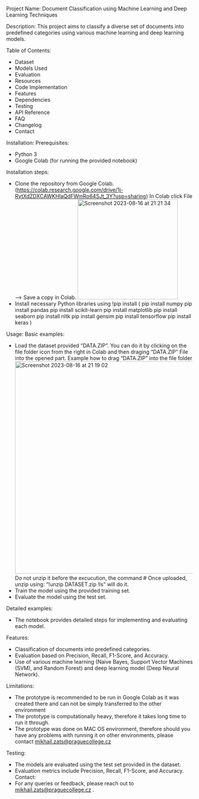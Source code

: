 Project Name:
Document Classification using Machine Learning and Deep Learning Techniques

Description:
This project aims to classify a diverse set of documents into predefined categories using various machine learning and deep learning models.

Table of Contents:
* Dataset
* Models Used
* Evaluation
* Resources
* Code Implementation
* Features
* Dependencies
* Testing
* API Reference
* FAQ
* Changelog
* Contact


Installation:
Prerequisites:
* Python 3
* Google Colab (for running the provided notebook)

Installation steps:
* Clone the repository from Google Colab. (https://colab.research.google.com/drive/1j-RytXdZDXCAWKHlaQdFWmRo64SJt_3Y?usp=sharing) In Colab click File --> Save a copy in Colab. <img width="270" alt="Screenshot 2023-08-16 at 21 21 34" src="https://github.com/Michaelzats/ICA-ML/assets/92814061/02117dcb-9c6a-44fe-8f6d-e457cdb5010a"> 
* Install necessary Python libraries using !pip install 
(
pip install numpy
pip install pandas
pip install scikit-learn
pip install matplotlib
pip install seaborn
pip install nltk
pip install gensim
pip install tensorflow
pip install keras
)

Usage:
Basic examples:
* Load the dataset provided “DATA.ZIP”. You can do it by clicking on the file folder icon from the right in Colab and then draging “DATA.ZIP” File into the opened part.  Example how to drag “DATA.ZIP” into the file folder <img width="573" alt="Screenshot 2023-08-16 at 21 19 02" src="https://github.com/Michaelzats/ICA-ML/assets/92814061/fd7286c6-8529-4340-8c94-19580c6a57a7">
Do not unzip it before the excucution, the command # Once uploaded, unzip using: “!unzip DATASET.zip !ls” will do it.
* Train the model using the provided training set.
* Evaluate the model using the test set.

Detailed examples:
* The notebook provides detailed steps for implementing and evaluating each model.

Features:
* Classification of documents into predefined categories.
* Evaluation based on Precision, Recall, F1-Score, and Accuracy.
* Use of various machine learning (Naive Bayes, Support Vector Machines (SVM), and Random Forest) and deep learning model (Deep Neural Network).

Limitations:
* The prototype is recommended to be run in Google Colab as it was created there and can not be simply transferred to the other environment 
* The prototype is computationally heavy, therefore it takes long time to run it through.
* The prototype was done on MAC OS environment, therefore should you have any problems with running it on other environments, please contact mikhail.zats@praguecollege.cz

Testing:
* The models are evaluated using the test set provided in the dataset.
* Evaluation metrics include Precision, Recall, F1-Score, and Accuracy.
Contact:
* For any queries or feedback, please reach out to mikhail.zats@praguecollege.cz . 
